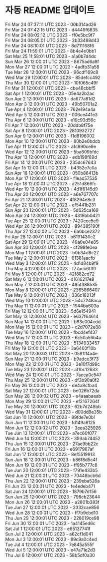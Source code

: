 # 자동 README 업데이트

Fri Mar 24 07:37:11 UTC 2023 - 00b314ad26 <br/>
Fri Mar 24 07:42:15 UTC 2023 - d4449f6835 <br/>
Fri Mar 24 08:02:12 UTC 2023 - ff0e5bc9f7 <br/>
Fri Mar 24 08:05:01 UTC 2023 - 2b33488d43 <br/>
Fri Mar 24 08:10:01 UTC 2023 - 8d711168f6 <br/>
Fri Mar 24 11:59:01 UTC 2023 - 8b4e4e0bb1 <br/>
Sat Mar 25 11:58:01 UTC 2023 - a1a0b7d4dc <br/>
Sun Mar 26 12:00:01 UTC 2023 - 8675ad6a9f <br/>
Mon Mar 27 12:00:01 UTC 2023 - 4adfb31a58 <br/>
Tue Mar 28 12:00:01 UTC 2023 - 96cdf169c8 <br/>
Wed Mar 29 12:00:01 UTC 2023 - 85defcc492 <br/>
Thu Mar 30 12:00:01 UTC 2023 - 10f065c49f <br/>
Fri Mar 31 12:00:01 UTC 2023 - cbe48cbbf5 <br/>
Sat Apr  1 12:00:01 UTC 2023 - 05e4a2b2ac <br/>
Sun Apr  2 12:00:01 UTC 2023 - da677a81d2 <br/>
Mon Apr  3 12:00:01 UTC 2023 - 49b50701a2 <br/>
Tue Apr  4 12:00:01 UTC 2023 - 762e194a4a <br/>
Wed Apr  5 12:00:01 UTC 2023 - 006ce441e3 <br/>
Thu Apr  6 12:00:01 UTC 2023 - e19c93d56c <br/>
Fri Apr  7 12:00:01 UTC 2023 - 20ddb8f75e <br/>
Sat Apr  8 12:00:01 UTC 2023 - 2810932727 <br/>
Sun Apr  9 12:00:01 UTC 2023 - f1d8196002 <br/>
Mon Apr 10 12:00:01 UTC 2023 - 80b2e0bdcb <br/>
Tue Apr 11 12:00:01 UTC 2023 - a1c890ce9e <br/>
Wed Apr 12 12:00:01 UTC 2023 - 5ba609bfdc <br/>
Thu Apr 13 12:00:01 UTC 2023 - edb198f89d <br/>
Fri Apr 14 12:00:01 UTC 2023 - 235dc67643 <br/>
Sat Apr 15 12:00:01 UTC 2023 - b4352e7c0a <br/>
Sun Apr 16 12:00:01 UTC 2023 - 050b86413b <br/>
Mon Apr 17 12:00:01 UTC 2023 - f1ead57535 <br/>
Tue Apr 18 12:00:01 UTC 2023 - a251d866fc <br/>
Wed Apr 19 12:00:01 UTC 2023 - 4d1f6145d9 <br/>
Thu Apr 20 12:00:01 UTC 2023 - a6e767707c <br/>
Fri Apr 21 12:00:01 UTC 2023 - 4f8294e8c3 <br/>
Sat Apr 22 12:00:01 UTC 2023 - ef5441b231 <br/>
Sun Apr 23 12:00:01 UTC 2023 - 5d625ca169 <br/>
Mon Apr 24 12:00:01 UTC 2023 - 4319bb0421 <br/>
Tue Apr 25 12:00:01 UTC 2023 - 7420ece5e9 <br/>
Wed Apr 26 12:00:01 UTC 2023 - 894385190f <br/>
Thu Apr 27 12:00:02 UTC 2023 - 6a0bce2372 <br/>
Fri Apr 28 12:00:01 UTC 2023 - b6191430c2 <br/>
Sat Apr 29 12:00:01 UTC 2023 - 49a0e04e85 <br/>
Sun Apr 30 12:00:01 UTC 2023 - cf299fe0ea <br/>
Mon May  1 12:00:01 UTC 2023 - b0b34d8c27 <br/>
Tue May  2 12:00:01 UTC 2023 - 61381aacfb <br/>
Wed May  3 12:00:01 UTC 2023 - 4d1d84b9f9 <br/>
Thu May  4 12:00:01 UTC 2023 - f77acb6f30 <br/>
Fri May  5 12:00:01 UTC 2023 - 42f882cd72 <br/>
Sat May  6 12:00:01 UTC 2023 - d1616217e9 <br/>
Sun May  7 12:00:01 UTC 2023 - 495f388535 <br/>
Mon May  8 12:00:01 UTC 2023 - 2365866407 <br/>
Tue May  9 12:00:01 UTC 2023 - 336c18213f <br/>
Wed May 10 12:00:01 UTC 2023 - 54c7248aca <br/>
Thu May 11 12:00:01 UTC 2023 - 1944ba603a <br/>
Fri May 12 12:00:01 UTC 2023 - 5d6e154941 <br/>
Sat May 13 12:00:04 UTC 2023 - e637f64614 <br/>
Sun May 14 12:00:01 UTC 2023 - b83c004cdd <br/>
Mon May 15 12:00:01 UTC 2023 - c2d7072e88 <br/>
Tue May 16 12:00:01 UTC 2023 - fbcd4ef437 <br/>
Wed May 17 12:00:01 UTC 2023 - 6c50a56b4a <br/>
Thu May 18 12:00:01 UTC 2023 - 5134933457 <br/>
Fri May 19 12:00:01 UTC 2023 - 3a6460f10b <br/>
Sat May 20 12:00:02 UTC 2023 - 0591ff4a4e <br/>
Sun May 21 12:00:01 UTC 2023 - b9adce3f73 <br/>
Mon May 22 12:00:01 UTC 2023 - 3e10f7d99c <br/>
Tue May 23 12:00:01 UTC 2023 - af1bc12633 <br/>
Wed May 24 12:00:01 UTC 2023 - 7aeea0c547 <br/>
Thu May 25 12:00:01 UTC 2023 - df3b90a0f2 <br/>
Fri May 26 12:00:01 UTC 2023 - de4a8cfba4 <br/>
Sat May 27 12:00:01 UTC 2023 - be026b72da <br/>
Sun May 28 12:00:02 UTC 2023 - e4aaabaeab <br/>
Mon May 29 12:00:01 UTC 2023 - ef2167264f <br/>
Tue May 30 12:00:01 UTC 2023 - 62b7d248bb <br/>
Wed May 31 12:00:01 UTC 2023 - d00dd9e35b <br/>
Sat Jun 10 12:00:01 UTC 2023 - 89fde7e0b1 <br/>
Sun Jun 11 12:00:01 UTC 2023 - fd149a8125 <br/>
Mon Jun 12 12:00:02 UTC 2023 - 3eea325926 <br/>
Tue Jun 13 12:00:01 UTC 2023 - a7ec60f077 <br/>
Wed Jun 14 12:00:01 UTC 2023 - 393ab74452 <br/>
Thu Jun 15 12:00:01 UTC 2023 - 27ae9bb22c <br/>
Fri Jun 16 12:00:01 UTC 2023 - e6917987af <br/>
Sat Jun 17 12:00:01 UTC 2023 - 8ef5519913 <br/>
Sun Jun 18 12:00:01 UTC 2023 - b86f8d5c4f <br/>
Mon Jun 19 12:00:01 UTC 2023 - ff95b777c8 <br/>
Tue Jun 20 12:00:01 UTC 2023 - f791e433b5 <br/>
Wed Jun 21 12:00:01 UTC 2023 - 70448bcb6d <br/>
Thu Jun 22 12:00:01 UTC 2023 - 239eba526a <br/>
Fri Jun 23 12:00:01 UTC 2023 - fe4edeb471 <br/>
Sat Jun 24 12:00:01 UTC 2023 - 1879b7d156 <br/>
Sun Jun 25 12:00:01 UTC 2023 - 798cb23644 <br/>
Mon Jun 26 12:00:01 UTC 2023 - a2801b383f <br/>
Tue Jun 27 12:00:01 UTC 2023 - 2332cae856 <br/>
Wed Jun 28 12:00:01 UTC 2023 - ff7b9cbd10 <br/>
Thu Jun 29 12:00:01 UTC 2023 - 228019ce98 <br/>
Fri Jun 30 12:00:01 UTC 2023 - 1a4145ed6c <br/>
Sat Jul  1 12:00:01 UTC 2023 - e65137741f <br/>
Sun Jul  2 12:00:01 UTC 2023 - a62cf1d041 <br/>
Mon Jul  3 12:00:01 UTC 2023 - 89c9a0c4ed <br/>
Tue Jul  4 12:00:01 UTC 2023 - 7e845a555f <br/>
Wed Jul  5 12:00:01 UTC 2023 - e47a71e2d3 <br/>
Thu Jul  6 12:00:01 UTC 2023 - 58b5df0a30 <br/>
